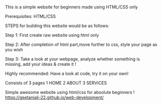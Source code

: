 This is a simple website for beginners made using HTML/CSS only

Prerequisites: HTML/CSS

STEPS for building this website would be as follows:

Step 1: First create raw website using html only


Step 2: After completion of html part,move further to css,
style your page as you wish


Step 3: Take a look at your webpage, analyze whether something is missing, add your ideas & create it !


Highly recommended:
Have a look at code, try it on your own!

Consists of 3 pages
1 HOME
2 ABOUT
3 SERVICES 

Simple awesome website using html/css for absolute beginners !
https://geetanjali-22.github.io/web-development/
